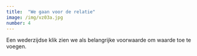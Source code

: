 ```yaml
---
title:  "We gaan voor de relatie"
image: /img/vz03a.jpg
number: 4
---
```

Een wederzijdse klik zien we als belangrijke voorwaarde om waarde toe te voegen.
